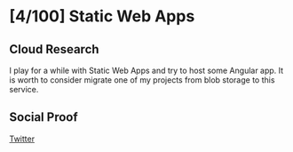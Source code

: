 <!-- This is a template you can use for quick progress days. It removes a lot of the steps we encourage you to share in the longer template 000-DAY-ARTICLE-LONG-TEMPLATE.MD-->

# [4/100] Static Web Apps

## Cloud Research

I play for a while with Static Web Apps and try to host some Angular app. It is worth to consider migrate one of my projects from blob storage to this service.

## Social Proof

[Twitter](https://twitter.com/maciejgos/status/1297205969659875329)